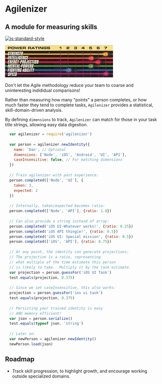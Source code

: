 # Agilenizer
## A module for measuring skills

[![js-standard-style](https://cdn.rawgit.com/feross/standard/master/badge.svg)](https://github.com/feross/standard)

![power bar graph](./images/power-graph.jpg)

Don't let the Agile methodology reduce your team to coarse and uninteresting indididual comparisons!

Rather than measuring how many "points" a person completes, or how much faster they tend to complete tasks, `Agilenizer` provides a statistical, skill-domain-driven analysis.

By defining `dimensions` to track, `Agilenizer` can match for those in your task title strings, allowing easy data digestion.

```javascript
  var agilenizer = require('agilenizer')

  var person = agilenizer.newIdentity({
    name: 'Dan', // Optional
    dimensions: ['Node', 'iOS', 'Android', 'UI', 'API'],
    caseInsensitive: false, // For matching dimensions
  })

  // Train agilenizer with past experience:
  person.completed(['Node', 'UI'], {
    taken: 3,
    expected: 2
  })

  // Internally, taken/expected becomes ratio:
  person.completed(['Node', 'API'], {ratio: 1.8})

  // Can also provide a string instead of array:
  person.completed('iOS UI-Whatever works!', {ratio: 0.25})
  person.completed('iOS API thingie!', {ratio: 0.5})
  person.completed('iOS UI: Special mission', {ratio: 0.5})
  person.completed(['iOS', 'API'], {ratio: 0.75})

  // At any point, the identity can generate projections:
  // The projection is a ratio, representing
  // what multiple of the time estimate this person
  // is likely to take.  Multiply it by the task estimate.
  var projection = person.guessFor('iOS UI Task')
  test.equals(projection, 0.375)

  // Since we set caseInsensitive, this also works:
  projection = person.guessFor('ios ui task')
  test.equals(projection, 0.375)

  // Persisting your trained identity is easy
  // AND memory efficient!
  var json = person.serialize()
  test.equals(typeof json, 'string')

  // Later on:
  var newPerson = agilenizer.newIdentity()
  newPerson.load(json)
```

## Roadmap

 - Track skill progression, to highlight growth, and encourage working outside specialized domains.
